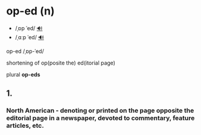 # op-ed (n)

- /ˌɒp ˈed/ [🔊](https://www.oxfordlearnersdictionaries.com/media/english/uk_pron/o/op_/op_ed/op_ed_1_gb_2.mp3)
- /ˌɑːp ˈed/ [🔊](https://www.oxfordlearnersdictionaries.com/media/english/us_pron/o/op_/op_ed/op_ed_1_us_2.mp3)

op-ed /ˌɒp-ˈed/

shortening of op(posite the) ed(itorial page)

plural **op-eds**

## 1.

### North American - denoting or printed on the page opposite the editorial page in a newspaper, devoted to commentary, feature articles, etc.